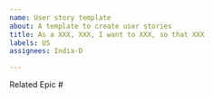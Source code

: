 ```yaml
---
name: User story template
about: A template to create user stories
title: As a XXX, XXX, I want to XXX, so that XXX
labels: US
assignees: India-D

---
```


Related Epic #
